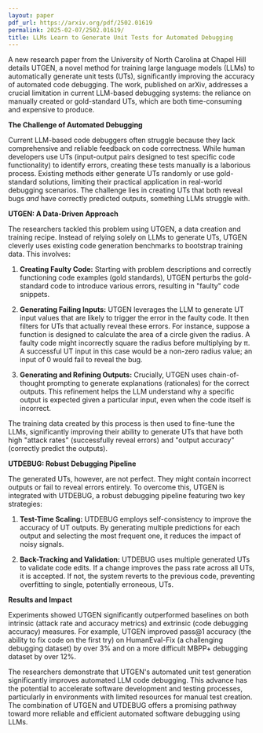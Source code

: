 ```yaml
---
layout: paper
pdf_url: https://arxiv.org/pdf/2502.01619
permalink: 2025-02-07/2502.01619/
title: LLMs Learn to Generate Unit Tests for Automated Debugging
---
```




A new research paper from the University of North Carolina at Chapel Hill details UTGEN, a novel method for training large language models (LLMs) to automatically generate unit tests (UTs), significantly improving the accuracy of automated code debugging.  The work, published on arXiv, addresses a crucial limitation in current LLM-based debugging systems: the reliance on manually created or gold-standard UTs, which are both time-consuming and expensive to produce.

**The Challenge of Automated Debugging**

Current LLM-based code debuggers often struggle because they lack comprehensive and reliable feedback on code correctness. While human developers use UTs (input-output pairs designed to test specific code functionality) to identify errors, creating these tests manually is a laborious process.  Existing methods either generate UTs randomly or use gold-standard solutions, limiting their practical application in real-world debugging scenarios.  The challenge lies in creating UTs that both reveal bugs *and* have correctly predicted outputs, something LLMs struggle with.

**UTGEN: A Data-Driven Approach**

The researchers tackled this problem using UTGEN, a data creation and training recipe.  Instead of relying solely on LLMs to generate UTs, UTGEN cleverly uses existing code generation benchmarks to bootstrap training data. This involves:

1. **Creating Faulty Code:** Starting with problem descriptions and correctly functioning code examples (gold standards), UTGEN perturbs the gold-standard code to introduce various errors, resulting in "faulty" code snippets.

2. **Generating Failing Inputs:** UTGEN leverages the LLM to generate UT input values that are likely to trigger the error in the faulty code. It then filters for UTs that actually reveal these errors.  For instance, suppose a function is designed to calculate the area of a circle given the radius.  A faulty code might incorrectly square the radius before multiplying by π.  A successful UT input in this case would be a non-zero radius value;  an input of 0 would fail to reveal the bug.

3. **Generating and Refining Outputs:**  Crucially, UTGEN uses chain-of-thought prompting to generate explanations (rationales) for the correct outputs. This refinement helps the LLM understand why a specific output is expected given a particular input, even when the code itself is incorrect.

The training data created by this process is then used to fine-tune the LLMs, significantly improving their ability to generate UTs that have both high "attack rates" (successfully reveal errors) and "output accuracy" (correctly predict the outputs).

**UTDEBUG: Robust Debugging Pipeline**

The generated UTs, however, are not perfect.  They might contain incorrect outputs or fail to reveal errors entirely.  To overcome this, UTGEN is integrated with UTDEBUG, a robust debugging pipeline featuring two key strategies:

1. **Test-Time Scaling:** UTDEBUG employs self-consistency to improve the accuracy of UT outputs. By generating multiple predictions for each output and selecting the most frequent one, it reduces the impact of noisy signals.

2. **Back-Tracking and Validation:** UTDEBUG uses multiple generated UTs to validate code edits. If a change improves the pass rate across all UTs, it is accepted. If not, the system reverts to the previous code, preventing overfitting to single, potentially erroneous, UTs.

**Results and Impact**

Experiments showed UTGEN significantly outperformed baselines on both intrinsic (attack rate and accuracy metrics) and extrinsic (code debugging accuracy) measures. For example, UTGEN improved pass@1 accuracy (the ability to fix code on the first try) on HumanEval-Fix (a challenging debugging dataset) by over 3% and on a more difficult MBPP+ debugging dataset by over 12%.

The researchers demonstrate that UTGEN's automated unit test generation significantly improves automated LLM code debugging.  This advance has the potential to accelerate software development and testing processes, particularly in environments with limited resources for manual test creation.  The combination of UTGEN and UTDEBUG offers a promising pathway toward more reliable and efficient automated software debugging using LLMs.